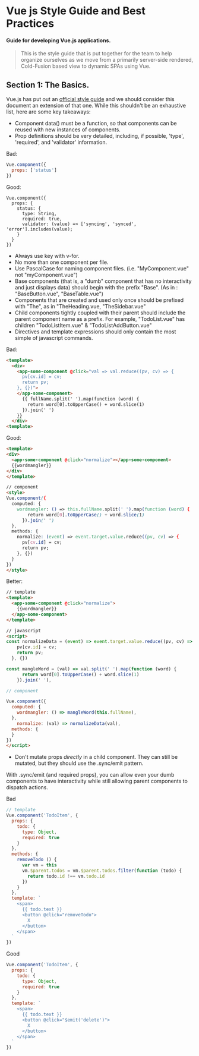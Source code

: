 # Vue js Style Guide and Best Practices

#### Guide for developing Vue.js applications.

> This is the style guide that is put together for the team to help organize ourselves as we move from a primarily server-side rendered, Cold-Fusion based view to dynamic SPAs using Vue.


## Section 1: The Basics.
Vue.js has put out an [official style guide](https://vuejs.org/v2/style-guide/) and we should consider this document an extension of that one.  While this shouldn't be an exhaustive list, here are some key takeaways: 

* Component data() must be a function, so that components can be reused with new instances of components. 
* Prop definitions should be very detailed, including, if possible, 'type', 'required', and 'validator' information. 

Bad:
```javascript 
Vue.component({
  props: ['status']
})
```

Good: 
``` 
Vue.component({
  props: {
    status: {
      type: String,
      required: true,
      validator: (value) => ['syncing', 'synced', 'error'].includes(value); 
    }
  }
})
```

* Always use key with v-for.
* No more than one component per file.
* Use PascalCase for naming component files. (i.e. "MyComponent.vue" not "myComponent.vue")
* Base components (that is, a "dumb" component that has no interactivity and just displays data) should begin with the prefix "Base". (As in : "BaseButton.vue", "BaseTable.vue")
* Components that are created and used only once should be prefixed with "The", as in "TheHeading.vue, "TheSidebar.vue"
* Child components tightly coupled with their parent should include the parent component name as a prefix. For example, "TodoList.vue" has children "TodoListItem.vue" & "TodoListAddButton.vue"
* Directives and template expressions should only contain the most simple of javascript commands.

Bad: 
```html
<template>
  <div>
    <app-some-component @click="val => val.reduce((pv, cv) => {
      pv[cv.id] = cv;
      return pv; 
    }, {})">
    </app-some-component>
      {{ fullName.split(' ').map(function (word) {
        return word[0].toUpperCase() + word.slice(1)
      }).join(' ')
    }}
  </div>
<template>
```

Good: 
```html
<template>
<div>
  <app-some-component @click="normalize"></app-some-component>
  {{wordmangler}}
</div>
</template>

// component
<style>
Vue.component({
  computed: {
    wordmangler: () => this.fullName.split(' ').map(function (word) {
        return word[0].toUpperCase() + word.slice(1)
      }).join(' ')
  },
  methods: {
    normalize: (event) => event.target.value.reduce((pv, cv) => {
      pv[cv.id] = cv;
      return pv; 
    }, {})
  }
})
</style>
```

Better: 
```html
// template
<template>
  <app-some-component @click="normalize">
    {{wordmangler}}
  </app-some-component>
</template>

// javascript
<script>
const normalizeData = (event) => event.target.value.reduce((pv, cv) => {
    pv[cv.id] = cv;
    return pv; 
  }, {})

const mangleWord = (val) => val.split(' ').map(function (word) {
      return word[0].toUpperCase() + word.slice(1)
    }).join(' '),

// component

Vue.component({
  computed: {
    wordmangler: () => mangleWord(this.fullName),
  }, 
    normalize: (val) => normalizeData(val), 
  methods: {
  }
})
</script>
```

* Don't mutate props *directly* in a child component. They can still be mutated, but they should use the .sync/emit pattern. 

With .sync/emit (and required props), you can allow even your dumb components to have interactivity while still allowing parent components to dispatch actions. 

Bad
```javascript
// template
Vue.component('TodoItem', {
  props: {
    todo: {
      type: Object,
      required: true
    }
  },
  methods: {
    removeTodo () {
      var vm = this
      vm.$parent.todos = vm.$parent.todos.filter(function (todo) {
        return todo.id !== vm.todo.id
      })
    }
  },
  template: `
    <span>
      {{ todo.text }}
      <button @click="removeTodo">
        X
      </button>
    </span>
  `
})
```

Good
```javascript
Vue.component('TodoItem', {
  props: {
    todo: {
      type: Object,
      required: true
    }
  },
  template: `
    <span>
      {{ todo.text }}
      <button @click="$emit('delete')">
        X
      </button>
    </span>
  `
})
```